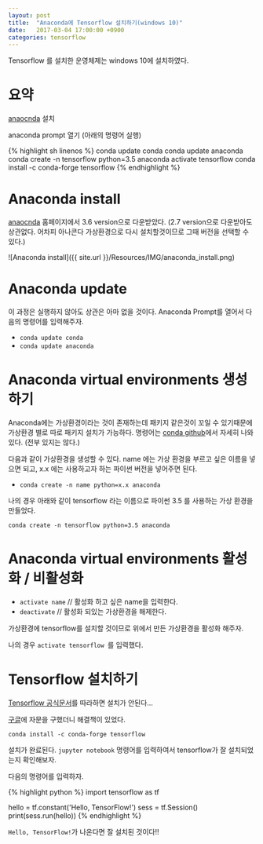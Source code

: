 ```yaml
---
layout: post
title:  "Anaconda에 Tensorflow 설치하기(windows 10)"
date:   2017-03-04 17:00:00 +0900
categories: tensorflow
---
```

Tensorflow 를 설치한 운영체제는 windows 10에 설치하였다.

# 요약
[anaocnda](https://www.continuum.io/downloads) 설치

anaconda prompt 열기 (아래의 명령어 실행)

{% highlight sh linenos %}
conda update conda
conda update anaconda
conda create -n tensorflow python=3.5 anaconda
activate tensorflow
conda install -c conda-forge tensorflow
{% endhighlight %}

# Anaconda install
[anaocnda](https://www.continuum.io/downloads) 홈페이지에서 3.6 version으로 다운받았다. (2.7 version으로 다운받아도 상관없다. 어차피 아나콘다 가상환경으로 다시 설치할것이므로 그때 버전을 선택할 수 있다.)

![Anaconda install]({{ site.url }}/Resources/IMG/anaconda_install.png)

# Anaconda update
이 과정은 실행하지 않아도 상관은 아마 없을 것이다.
Anaconda Prompt를 열어서 다음의 명령어를 입력해주자.

- `conda update conda`
- `conda update anaconda`

# Anaconda virtual environments 생성하기
Anaconda에는 가상환경이라는 것이 존재하는데 패키지 같은것이 꼬일 수 있기때문에 가상환경 별로 따로 패키지 설치가 가능하다.
명령어는 [conda github](https://conda.io/docs/using/envs.html)에서 자세히 나와있다. (전부 있지는 않다.)

다음과 같이 가상환경을 생성할 수 있다. name 에는 가상 환경을 부르고 싶은 이름을 넣으면 되고, x.x 에는 사용하고자 하는 파이썬 버전을 넣어주면 된다.
- `conda create -n name python=x.x anaconda`

나의 경우 아래와 같이 tensorflow 라는 이름으로 파이썬 3.5 를 사용하는 가상 환경을 만들었다.

 `conda create -n tensorflow python=3.5 anaconda`

# Anaconda virtual environments 활성화 / 비활성화
 - `activate name` // 활성화 하고 싶은 name을 입력한다.
 - `deactivate`    // 활성화 되있는 가상환경을 해제한다.

 가상환경에 tensorflow를 설치할 것이므로 위에서 만든 가상환경을 활성화 해주자.

 나의 경우 `activate tensorflow
 `를 입력했다.

# Tensorflow 설치하기
[Tensorflow 공식문서](https://www.tensorflow.org/install/install_windows)를 따라하면 설치가 안된다...

[구글](http://stackoverflow.com/questions/37130489/installing-tensorflow-with-anaconda-in-windows)에 자문을 구했더니 해결책이 있었다.

`conda install -c conda-forge tensorflow`

설치가 완료된다. `jupyter notebook` 명령어를 입력하여서 tensorflow가 잘 설치되었는지 확인해보자.

다음의 명령어를 입력하자.

{% highlight python %}
import tensorflow as tf

hello = tf.constant('Hello, TensorFlow!')
sess = tf.Session()
print(sess.run(hello))
{% endhighlight %}

`Hello, TensorFlow!`가 나온다면 잘 설치된 것이다!!
